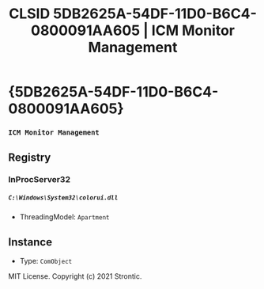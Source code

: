 ﻿---
title: "CLSID 5DB2625A-54DF-11D0-B6C4-0800091AA605 | ICM Monitor Management"
excerpt: What is COM-Object CLSID 5DB2625A-54DF-11D0-B6C4-0800091AA605?
---

# {5DB2625A-54DF-11D0-B6C4-0800091AA605}

### `ICM Monitor Management`

## Registry


### InProcServer32

##### `C:\Windows\System32\colorui.dll`
* ThreadingModel: `Apartment`

## Instance

* Type: `ComObject`

MIT License. Copyright (c) 2021 Strontic.


